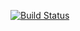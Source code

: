 [![Build Status](https://travis-ci.com/xiaoxiao529111/CSE-110.svg?branch=master)](https://travis-ci.com/xiaoxiao529111/CSE-110)
